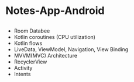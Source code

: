 # Notes-App-Android

## 

- Room Databee
- Kotlin coroutines (CPU utilization)
- Kotlin flows
- LiveData, ViewModel, Navigation, View Binding
- MVVM(MVC) Architecture
- RecyclerView
- Activity 
- Intents
